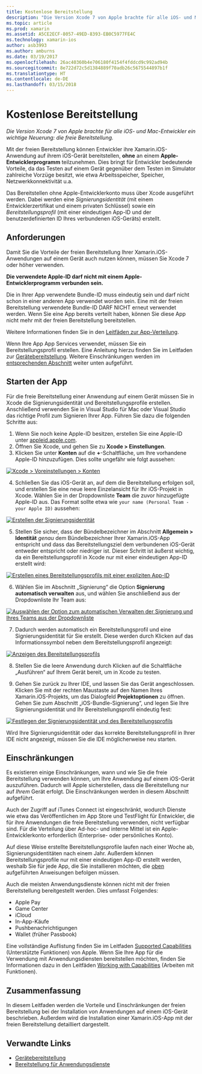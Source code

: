 ```yaml
---
title: Kostenlose Bereitstellung
description: "Die Version Xcode 7 von Apple brachte für alle iOS- und Mac-Entwickler ein wichtige Neuerung: die freie Bereitstellung."
ms.topic: article
ms.prod: xamarin
ms.assetid: A5CE2ECF-8057-49ED-8393-EB0C5977FE4C
ms.technology: xamarin-ios
author: asb3993
ms.author: amburns
ms.date: 03/19/2017
ms.openlocfilehash: 26ac40360b4e706180f4154f4fddcd9c992ad94b
ms.sourcegitcommit: 8e722d72c5d1384889f70adb26c5675544897b1f
ms.translationtype: HT
ms.contentlocale: de-DE
ms.lasthandoff: 03/15/2018
---
```

# <a name="free-provisioning"></a>Kostenlose Bereitstellung

_Die Version Xcode 7 von Apple brachte für alle iOS- und Mac-Entwickler ein wichtige Neuerung: die freie Bereitstellung._

Mit der freien Bereitstellung können Entwickler ihre Xamarin.iOS-Anwendung auf ihrem iOS-Gerät bereitstellen, **ohne** an einem **Apple-Entwicklerprogramm** teilzunehmen. Dies bringt für Entwickler bedeutende Vorteile, da das Testen auf einem Gerät gegenüber dem Testen im Simulator zahlreiche Vorzüge besitzt, wie etwa Arbeitsspeicher, Speicher, Netzwerkkonnektivität u.a.

Das Bereitstellen ohne Apple-Entwicklerkonto muss über Xcode ausgeführt werden. Dabei werden eine *Signierungsidentität* (mit einem Entwicklerzertifikat und einem privaten Schlüssel) sowie ein *Bereitstellungsprofil* (mit einer eindeutigen App-ID und der benutzerdefinierten ID Ihres verbundenen iOS-Geräts) erstellt.

## <a name="requirements"></a>Anforderungen

Damit Sie die Vorteile der freien Bereitstellung Ihrer Xamarin.iOS-Anwendungen auf einem Gerät auch nutzen können, müssen Sie Xcode 7 oder höher verwenden.

**Die verwendete Apple-ID darf nicht mit einem Apple-Entwicklerprogramm verbunden sein.**

Die in Ihrer App verwendete Bundle-ID muss eindeutig sein und darf nicht schon in einer anderen App verwendet worden sein. Eine mit der freien Bereitstellung verwendete Bundle-ID DARF NICHT erneut verwendet werden. Wenn Sie eine App bereits verteilt haben, können Sie diese App nicht mehr mit der freien Bereitstellung bereitstellen. 

Weitere Informationen finden Sie in den [Leitfäden zur App-Verteilung](~/ios/deploy-test/app-distribution/index.md).

Wenn Ihre App App Services verwendet, müssen Sie ein Bereitstellungsprofil erstellen. Eine Anleitung hierzu finden Sie im Leitfaden zur [Gerätebereitstellung](~/ios/get-started/installation/device-provisioning/index.md#appservices). Weitere Einschränkungen werden im [entsprechenden Abschnitt](#limitations) weiter unten aufgeführt.


## <a name="a-namelaunching--launching-your-app"></a><a name="launching" /> Starten der App

Für die freie Bereitstellung einer Anwendung auf einem Gerät müssen Sie in Xcode die Signierungsidentität und Bereitstellungsprofile erstellen. Anschließend verwenden Sie in Visual Studio für Mac oder Visual Studio das richtige Profil zum Signieren Ihrer App. Führen Sie dazu die folgenden Schritte aus:

1. Wenn Sie noch keine Apple-ID besitzen, erstellen Sie eine Apple-ID unter [appleid.apple.com](https://appleid.apple.com/account).
2. Öffnen Sie Xcode, und gehen Sie zu **Xcode > Einstellungen**.
3. Klicken Sie unter **Konten** auf die **+**-Schaltfläche, um Ihre vorhandene Apple-ID hinzuzufügen. Dies sollte ungefähr wie folgt aussehen:

  [![](free-provisioning-images/launchapp1.png "Xcode > Voreinstellungen > Konten")](free-provisioning-images/launchapp1.png#lightbox)

4. Schließen Sie das iOS-Gerät an, auf dem die Bereitstellung erfolgen soll, und erstellen Sie eine neue leere Einzelansicht für Ihr iOS-Projekt in Xcode. Wählen Sie in der Dropdownliste **Team** die zuvor hinzugefügte Apple-ID aus. Das Format sollte etwa wie `your name (Personal Team - your Apple ID)` aussehen:

  [![](free-provisioning-images/launchapp2.png "Erstellen der Signierungsidentität")](free-provisioning-images/launchapp2.png#lightbox)

5. Stellen Sie sicher, dass der Bündelbezeichner im Abschnitt **Allgemein > Identität** _genau_ dem Bündelbezeichner Ihrer Xamarin.iOS-App entspricht und dass das Bereitstellungsziel dem verbundenen iOS-Gerät entweder entspricht oder niedriger ist. Dieser Schritt ist äußerst wichtig, da ein Bereitstellungsprofil in Xcode nur mit einer eindeutigen App-ID erstellt wird:

  [![](free-provisioning-images/launchapp5.png "Erstellen eines Bereitstellungsprofils mit einer expliziten App-ID")](free-provisioning-images/launchapp5.png#lightbox)

6. Wählen Sie im Abschnitt „Signierung“ die Option **Signierung automatisch verwalten** aus, und wählen Sie anschließend aus der Dropdownliste Ihr Team aus:

  [![](free-provisioning-images/launchapp6.png "Auswählen der Option zum automatischen Verwalten der Signierung und Ihres Teams aus der Dropdownliste")](free-provisioning-images/launchapp6.png#lightbox)

7. Dadurch werden automatisch ein Bereitstellungsprofil und eine Signierungsidentität für Sie erstellt. Diese werden durch Klicken auf das Informationssymbol neben dem Bereitstellungsprofil angezeigt:

  [![](free-provisioning-images/launchapp7.png "Anzeigen des Bereitstellungsprofils")](free-provisioning-images/launchapp7.png#lightbox)

8. Stellen Sie die leere Anwendung durch Klicken auf die Schaltfläche „Ausführen“ auf Ihrem Gerät bereit, um in Xcode zu testen.

9. Gehen Sie zurück zu Ihrer IDE, und lassen Sie das Gerät angeschlossen. Klicken Sie mit der rechten Maustaste auf den Namen Ihres Xamarin.iOS-Projekts, um das Dialogfeld **Projektoptionen** zu öffnen. Gehen Sie zum Abschnitt „iOS-Bundle-Signierung“, und legen Sie Ihre Signierungsidentität und Ihr Bereitstellungsprofil eindeutig fest:

  [![](free-provisioning-images/launchapp8.png "Festlegen der Signierungsidentität und des Bereitstellungsprofils")](free-provisioning-images/launchapp8.png#lightbox)

Wird Ihre Signierungsidentität oder das korrekte Bereitstellungsprofil in Ihrer IDE nicht angezeigt, müssen Sie die IDE möglicherweise neu starten.


## <a name="a-namelimitations-limitations"></a><a name="limitations" />Einschränkungen

Es existieren einige Einschränkungen, wann und wie Sie die freie Bereitstellung verwenden können, um Ihre Anwendung auf einem iOS-Gerät auszuführen. Dadurch will Apple sicherstellen, dass die Bereitstellung nur auf *Ihrem* Gerät erfolgt. Die Einschränkungen werden in diesem Abschnitt aufgeführt.

Auch der Zugriff auf iTunes Connect ist eingeschränkt, wodurch Dienste wie etwa das Veröffentlichen im App Store und TestFlight für Entwickler, die für ihre Anwendungen die freie Bereitstellung verwenden, nicht verfügbar sind. Für die Verteilung über Ad-hoc- und interne Mittel ist ein Apple-Entwicklerkonto erforderlich (Enterprise- oder persönliches Konto).

Auf diese Weise erstellte Bereitstellungsprofile laufen nach einer Woche ab, Signierungsidentitäten nach einem Jahr. Außerdem können Bereitstellungsprofile nur mit einer eindeutigen App-ID erstellt werden, weshalb Sie für jede App, die Sie installieren möchten, die [oben](#launching) aufgeführten Anweisungen befolgen müssen.

Auch die meisten Anwendungsdienste können nicht mit der freien Bereitstellung bereitgestellt werden. Dies umfasst Folgendes:

- Apple Pay
- Game Center
- iCloud
- In-App-Käufe
- Pushbenachrichtigungen
- Wallet (früher Passbook)

Eine vollständige Auflistung finden Sie im Leitfaden [Supported Capabilities](https://developer.apple.com/library/prerelease/ios/documentation/IDEs/Conceptual/AppDistributionGuide/SupportedCapabilities/SupportedCapabilities.html#//apple_ref/doc/uid/TP40012582-CH38-SW1) (Unterstützte Funktionen) von Apple. Wenn Sie Ihre App für die Verwendung mit Anwendungsdiensten bereitstellen möchten, finden Sie Informationen dazu in den Leitfäden [Working with Capabilities](~/ios/deploy-test/provisioning/capabilities/index.md) (Arbeiten mit Funktionen).


## <a name="summary"></a>Zusammenfassung

In diesem Leitfaden werden die Vorteile und Einschränkungen der freien Bereitstellung bei der Installation von Anwendungen auf einem iOS-Gerät beschrieben. Außerdem wird die Installation einer Xamarin.iOS-App mit der freien Bereitstellung detailliert dargestellt.

## <a name="related-links"></a>Verwandte Links

- [Gerätebereitstellung](~/ios/get-started/installation/device-provisioning/index.md)
- [Bereitstellung für Anwendungsdienste](~/ios/get-started/installation/device-provisioning/index.md#appservices)
